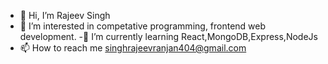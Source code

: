 - 👋 Hi, I’m Rajeev Singh
- 👀 I’m interested in competative programming, frontend web development.
-🌱 I’m currently learning React,MongoDB,Express,NodeJs
- 📫 How to reach me singhrajeevranjan404@gmail.com

<!---
shAdow01Lord/shAdow01Lord is a ✨ special ✨ repository because its `README.md` (this file) appears on your GitHub profile.
You can click the Preview link to take a look at your changes.
--->
